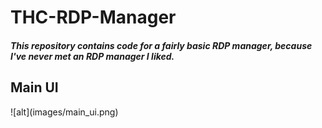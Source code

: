 # THC-RDP-Manager
<h5>This repository contains code for a fairly basic RDP manager, because I've never met an RDP manager I liked.</h5>
<h2>Main UI</h2>
![alt](images/main_ui.png)
